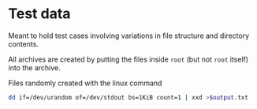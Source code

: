 # Test data

Meant to hold test cases involving variations in file structure and directory contents.

All archives are created by putting the files inside `root` (but not `root` itself) into the archive.

Files randomly created with the linux command
```bash
dd if=/dev/urandom of=/dev/stdout bs=1KiB count=1 | xxd >$output.txt
```